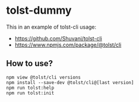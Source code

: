 # tolst-dummy
This in an example of tolst-cli usage:
- https://github.com/Shuvani/tolst-cli
- https://www.npmjs.com/package/@tolst/cli

## How to use?
```
npm view @tolst/cli versions
npm install --save-dev @tolst/cli@[last version]
npm run tolst:help
npm run tolst:init
```
